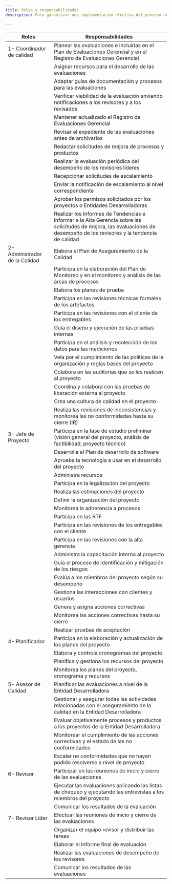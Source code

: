 ```yaml
---
title: Roles y responsabilidades
description: Para garantizar una implementación efectiva del proceso de Aseguramiento de la Calidad (AC), se han definido roles clave con responsabilidades específicas que aseguran la evaluación objetiva de procesos y productos, la detección de no conformidades y la aplicación de acciones correctivas.

---
```


| Roles      | Responsabilidades                          |
| ---------- | ------------------------------------------ |
| 1- Coordinador de calidad | Planear las evaluaciones e incluirlas en el Plan de Evaluaciones Gerencial y en el Registro de Evaluaciones Gerencial |
|  | Asignar recursos para el desarrollo de las evaluaciones |
|  | Adaptar guías de documentación y procesos para las evaluaciones |
|  | Verificar viabilidad de la evaluación enviando notificaciones a los revisores y a los revisados |
|  | Mantener actualizado el Registro de Evaluaciones Gerencial |
|  | Revisar el expediente de las evaluaciones antes de archivarlos |
|  | Redactar solicitudes de mejora de procesos y productos |
|  | Realizar la evaluación periódica del desempeño de los revisores líderes |
|  | Recepcionar solicitudes de escalamiento |
|  | Enviar la notificación de escalamiento al nivel correspondiente |
|  | Aprobar los permisos solicitados por los proyectos o Entidades Desarrolladoras |
|  | Realizar los Informes de Tendencias e informar a la Alta Gerencia sobre las solicitudes de mejora, las evaluaciones de desempeño de los revisores y la tendencia de calidad |
| 2- Administrador de la Calidad | Elabora el Plan de Aseguramiento de la Calidad |
|  | Participa en la elaboración del Plan de Monitoreo y en el monitoreo y análisis de las áreas de procesos |
|  | Elabora los planes de prueba |
|  | Participa en las revisiones técnicas formales de los artefactos |
|  | Participa en las revisiones con el cliente de los entregables |
|  | Guía el diseño y ejecución de las pruebas internas |
|  | Participa en el análisis y recolección de los datos para las mediciones |
|  | Vela por el cumplimiento de las políticas de la organización y reglas bases del proyecto |
|  | Colabora en las auditorías que se les realicen al proyecto |
|  | Coordina y colabora con las pruebas de liberación externa al proyecto |
|  | Crea una cultura de calidad en el proyecto |
|  | Realiza las revisiones de inconsistencias y monitorea las no conformidades hasta su cierre (IR) |
| 3- Jefe de Proyecto | Participa en la fase de estudio preliminar (visión general del proyecto, análisis de factibilidad, proyecto técnico) |
|  | Desarrolla el Plan de desarrollo de software |
|  | Aprueba la tecnología a usar en el desarrollo del proyecto |
|  | Administra recursos |
|  | Participa en la legalización del proyecto |
|  | Realiza las estimaciones del proyecto |
|  | Definir la organización del proyecto |
|  | Monitorea la adherencia a procesos |
|  | Participa en las RTF |
|  | Participa en las revisiones de los entregables con el cliente |
|  | Participa en las revisiones con la alta gerencia |
|  | Administra la capacitación interna al proyecto |
|  | Guía el proceso de identificación y mitigación de los riesgos |
|  | Evalúa a los miembros del proyecto según su desempeño |
|  | Gestiona las interacciones con clientes y usuarios |
|  | Genera y asigna acciones correctivas |
|  | Monitorea las acciones correctivas hasta su cierre |
|  | Realizar pruebas de aceptación |
| 4- Planificador | Participa en la elaboración y actualización de los planes del proyecto |
|  | Elabora y controla cronogramas del proyecto |
|  | Planifica y gestiona los recursos del proyecto |
|  | Monitorea los planes del proyecto, cronograma y recursos |
| 5- Asesor de Calidad | Planificar las evaluaciones a nivel de la Entidad Desarrolladora |
|  | Gestionar y asegurar todas las actividades relacionadas con el aseguramiento de la calidad en la Entidad Desarrolladora |
|  | Evaluar objetivamente procesos y productos a los proyectos de la Entidad Desarrolladora |
|  | Monitorear el cumplimiento de las acciones correctivas y el estado de las no conformidades |
|  | Escalar no conformidades que no hayan podido resolverse a nivel de proyecto |
| 6- Revisor | Participar en las reuniones de inicio y cierre de las evaluaciones |
|  | Ejecutar las evaluaciones aplicando las listas de chequeo y ejecutando las entrevistas a los miembros del proyecto |
|  | Comunicar los resultados de la evaluación |
| 7- Revisor Líder | Efectuar las reuniones de inicio y cierre de las evaluaciones |
|  | Organizar el equipo revisor y distribuir las tareas |
|  | Elaborar el Informe final de evaluación |
|  | Realizar las evaluaciones de desempeño de los revisores |
|  | Comunicar los resultados de las evaluaciones |
